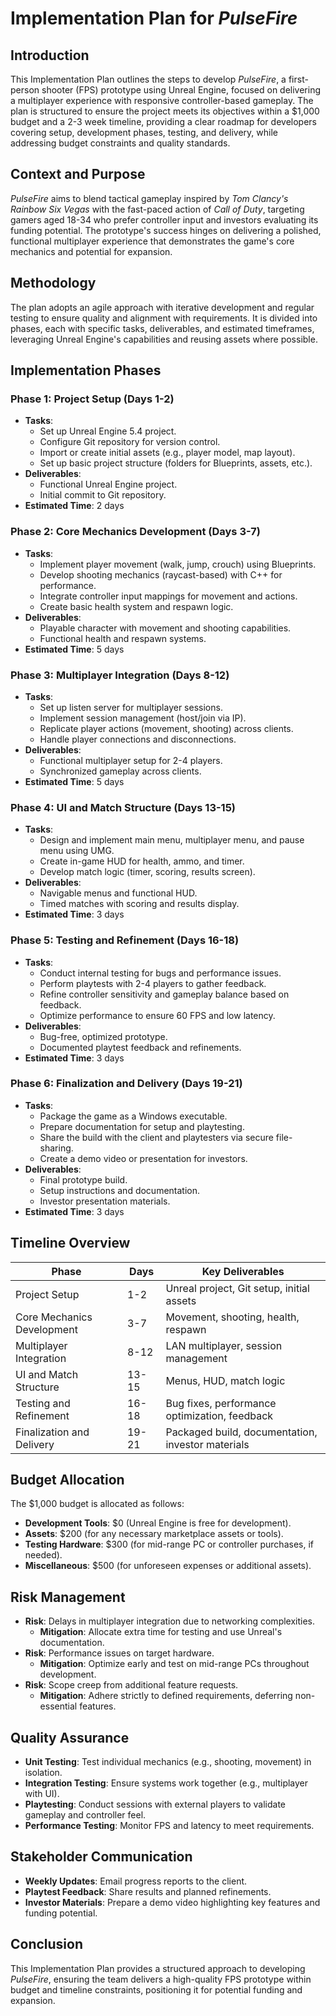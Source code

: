# Implementation Plan for *PulseFire*

## Introduction
This Implementation Plan outlines the steps to develop *PulseFire*, a first-person shooter (FPS) prototype using Unreal Engine, focused on delivering a multiplayer experience with responsive controller-based gameplay. The plan is structured to ensure the project meets its objectives within a $1,000 budget and a 2-3 week timeline, providing a clear roadmap for developers covering setup, development phases, testing, and delivery, while addressing budget constraints and quality standards.

## Context and Purpose
*PulseFire* aims to blend tactical gameplay inspired by *Tom Clancy's Rainbow Six Vegas* with the fast-paced action of *Call of Duty*, targeting gamers aged 18-34 who prefer controller input and investors evaluating its funding potential. The prototype's success hinges on delivering a polished, functional multiplayer experience that demonstrates the game's core mechanics and potential for expansion.

## Methodology
The plan adopts an agile approach with iterative development and regular testing to ensure quality and alignment with requirements. It is divided into phases, each with specific tasks, deliverables, and estimated timeframes, leveraging Unreal Engine's capabilities and reusing assets where possible.

## Implementation Phases

### Phase 1: Project Setup (Days 1-2)
- **Tasks**:
  - Set up Unreal Engine 5.4 project.
  - Configure Git repository for version control.
  - Import or create initial assets (e.g., player model, map layout).
  - Set up basic project structure (folders for Blueprints, assets, etc.).
- **Deliverables**:
  - Functional Unreal Engine project.
  - Initial commit to Git repository.
- **Estimated Time**: 2 days

### Phase 2: Core Mechanics Development (Days 3-7)
- **Tasks**:
  - Implement player movement (walk, jump, crouch) using Blueprints.
  - Develop shooting mechanics (raycast-based) with C++ for performance.
  - Integrate controller input mappings for movement and actions.
  - Create basic health system and respawn logic.
- **Deliverables**:
  - Playable character with movement and shooting capabilities.
  - Functional health and respawn systems.
- **Estimated Time**: 5 days

### Phase 3: Multiplayer Integration (Days 8-12)
- **Tasks**:
  - Set up listen server for multiplayer sessions.
  - Implement session management (host/join via IP).
  - Replicate player actions (movement, shooting) across clients.
  - Handle player connections and disconnections.
- **Deliverables**:
  - Functional multiplayer setup for 2-4 players.
  - Synchronized gameplay across clients.
- **Estimated Time**: 5 days

### Phase 4: UI and Match Structure (Days 13-15)
- **Tasks**:
  - Design and implement main menu, multiplayer menu, and pause menu using UMG.
  - Create in-game HUD for health, ammo, and timer.
  - Develop match logic (timer, scoring, results screen).
- **Deliverables**:
  - Navigable menus and functional HUD.
  - Timed matches with scoring and results display.
- **Estimated Time**: 3 days

### Phase 5: Testing and Refinement (Days 16-18)
- **Tasks**:
  - Conduct internal testing for bugs and performance issues.
  - Perform playtests with 2-4 players to gather feedback.
  - Refine controller sensitivity and gameplay balance based on feedback.
  - Optimize performance to ensure 60 FPS and low latency.
- **Deliverables**:
  - Bug-free, optimized prototype.
  - Documented playtest feedback and refinements.
- **Estimated Time**: 3 days

### Phase 6: Finalization and Delivery (Days 19-21)
- **Tasks**:
  - Package the game as a Windows executable.
  - Prepare documentation for setup and playtesting.
  - Share the build with the client and playtesters via secure file-sharing.
  - Create a demo video or presentation for investors.
- **Deliverables**:
  - Final prototype build.
  - Setup instructions and documentation.
  - Investor presentation materials.
- **Estimated Time**: 3 days

## Timeline Overview
| **Phase**                     | **Days**   | **Key Deliverables**                            |
|-------------------------------|------------|-------------------------------------------------|
| Project Setup                 | 1-2        | Unreal project, Git setup, initial assets       |
| Core Mechanics Development    | 3-7        | Movement, shooting, health, respawn             |
| Multiplayer Integration       | 8-12       | LAN multiplayer, session management             |
| UI and Match Structure        | 13-15      | Menus, HUD, match logic                         |
| Testing and Refinement        | 16-18      | Bug fixes, performance optimization, feedback   |
| Finalization and Delivery     | 19-21      | Packaged build, documentation, investor materials |

## Budget Allocation
The $1,000 budget is allocated as follows:
- **Development Tools**: $0 (Unreal Engine is free for development).
- **Assets**: $200 (for any necessary marketplace assets or tools).
- **Testing Hardware**: $300 (for mid-range PC or controller purchases, if needed).
- **Miscellaneous**: $500 (for unforeseen expenses or additional assets).

## Risk Management
- **Risk**: Delays in multiplayer integration due to networking complexities.
  - **Mitigation**: Allocate extra time for testing and use Unreal's documentation.
- **Risk**: Performance issues on target hardware.
  - **Mitigation**: Optimize early and test on mid-range PCs throughout development.
- **Risk**: Scope creep from additional feature requests.
  - **Mitigation**: Adhere strictly to defined requirements, deferring non-essential features.

## Quality Assurance
- **Unit Testing**: Test individual mechanics (e.g., shooting, movement) in isolation.
- **Integration Testing**: Ensure systems work together (e.g., multiplayer with UI).
- **Playtesting**: Conduct sessions with external players to validate gameplay and controller feel.
- **Performance Testing**: Monitor FPS and latency to meet requirements.

## Stakeholder Communication
- **Weekly Updates**: Email progress reports to the client.
- **Playtest Feedback**: Share results and planned refinements.
- **Investor Materials**: Prepare a demo video highlighting key features and funding potential.

## Conclusion
This Implementation Plan provides a structured approach to developing *PulseFire*, ensuring the team delivers a high-quality FPS prototype within budget and timeline constraints, positioning it for potential funding and expansion.